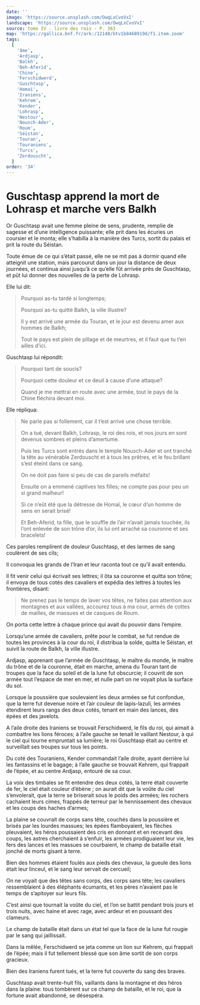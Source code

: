 ```yaml
---
date: ''
image: 'https://source.unsplash.com/OwqLxCvoVxI'
landscape: 'https://source.unsplash.com/OwqLxCvoVxI'
source: tome IV - livre des rois - P. 363
map: 'https://gallica.bnf.fr/ark:/12148/btv1b8468919d/f1.item.zoom'
tags:
  [
    'âme',
    'Ardjasp',
    'Balkh',
    'Beh-Aferid',
    'Chine',
    'Ferschidwerd',
    'Guschtasp',
    'Homaï',
    'Iraniens',
    'Kehrem',
    'Kender',
    'Lohrasp',
    'Nestour',
    'Nousch-Ader',
    'Roum',
    'Séistan',
    'Touran',
    'Touraniens',
    'Turcs',
    'Zerdouscht',
  ]
order: '34'
---
```


# Guschtasp apprend la mort de Lohrasp et marche vers Balkh

Or Guschtasp avait une femme pleine de sens, prudente, remplie de sagesse et d’une intelligence puissante; elle prit dans les écuries un coursier et le monta; elle s’habilla à la manière des Turcs, sortit du palais et prit la route du Séistan.

Toute émue de ce qui s’était passé, elle ne se mit pas à dormir quand elle atteignit une station, mais parcourut dans un jour la distance de deux journées, et continua ainsi jusqu’à ce qu’elle fût arrivée près de Guschtasp, et pût lui donner des nouvelles de la perte de Lohrasp.

Elle lui dit:

> Pourquoi as-tu tardé si longtemps;
>
> Pourquoi as-tu quitté Balkh, la ville illustre?
>
> Il y est arrivé une armée du Touran, et le jour est devenu amer aux hommes de Balkh;
>
> Tout le pays est plein de pillage et de meurtres, et il faut que tu t’en ailles d’ici.

Guschtasp lui répondit:

> Pourquoi tant de soucis?
>
> Pourquoi cette douleur et ce deuil à cause d’une attaque?
>
> Quand je me mettrai en route avec une armée, tout le pays de la Chine fléchira devant moi.

Elle répliqua:

> Ne parle pas si follement, car il t’est arrivé une chose terrible.
>
> On a tué, devant Balkh, Lohrasp, le roi des rois, et nos jours en sont devenus sombres et pleins d’amertume.
>
> Puis les Turcs sont entrés dans le temple Nousch-Ader et ont tranché la tête au vénérable Zerdouscht et à tous les prêtres, et le feu brillant s’est éteint dans ce sang.
>
> On ne doit pas faire si peu de cas de pareils méfaits!
>
> Ensuite on a emmené captives tes filles; ne compte pas pour peu un si grand malheur!
>
> Si ce n’eût été que la détresse de Homaï, le cœur d’un homme de sens en serait brisé!
>
> Et Beh-Aferid, ta fille, que le souffle de l’air n’avait jamais touchée, ils l’ont enlevée de son trône d’or, ils lui ont arraché sa couronne et ses bracelets!

Ces paroles remplirent de douleur Guschtasp, et des larmes de sang coulèrent de ses cils;

Il convoqua les grands de l’Iran et leur raconta tout ce qu’il avait entendu.

Il fit venir celui qui écrivait ses lettres; il ôta sa couronne et quitta son trône; il envoya de tous cotés des cavaliers et expédia des lettres à toutes les frontières, disant:

> Ne prenez pas le temps de laver vos têtes, ne faites pas attention aux montagnes et aux vallées, accourez tous à ma cour, armés de cottes de mailles, de massues et de casques de Roum.

On porta cette lettre à chaque prince qui avait du pouvoir dans l’empire.

Lorsqu’une armée de cavaliers, prête pour le combat, se fut rendue de toutes les provinces à la cour du roi, il distribua la solde, quitta le Séistan, et suivit la route de Balkh, la ville illustre.

Ardjasp, apprenant que l’armée de Guschtasp, le maître du monde, le maître du trône et de la couronne, était en marche, amena du Touran tant de troupes que la face du soleil et de la lune fut obscurcie; il couvrit de son armée tout l’espace de mer en mer, et nulle part on ne voyait plus la surface du sol.

Lorsque la poussière que soulevaient les deux armées se fut confondue, que la terre fut devenue noire et l’air couleur de lapis-lazuli, les armées étendirent leurs rangs des deux cotés, tenant en main des lances, des épées et des javelots.

A l’aile droite des Iraniens se trouvait Ferschidwerd, le fils du roi, qui aimait à combattre les lions féroces; à l’aile gauche se tenait le vaillant Nestour, à qui le ciel qui tourne empruntait sa lumière; le roi Guschtasp était au centre et surveillait ses troupes sur tous les points.

Du coté des Touraniens, Kender commandait l’aile droite, ayant derrière lui les fantassins et le bagage; à l’aile gauche se trouvait Kehrem, qui frappait de l’épée, et au centre Ardjasp, entouré de sa cour.

La voix des timbales se fit entendre des deux cotés, la terre était couverte de fer, le ciel était couleur d’ébène ; on aurait dit que la voûte du ciel s’envolerait, que la terre se briserait sous le poids des armées; les rochers cachaient leurs cimes, frappés de terreur par le hennissement des chevaux et les coups des haches d’armes;

La plaine se couvrait de corps sans tête, couchés dans la poussière et brisés par les lourdes massues; les épées flamboyaient, les flèches pleuvaient, les héros poussaient des cris en donnant et en recevant des coups, les astres cherchaient à s’enfuir, les armées prodiguaient leur vie, les fers des lances et les massues se courbaient, le champ de bataille était jonché de morts gisant à terre.

Bien des hommes étaient foulés aux pieds des chevaux, la gueule des lions était leur linceul, et le sang leur servait de cercueil;

On ne voyait que des têtes sans corps, des corps sans tête; les cavaliers ressemblaient à des éléphants écumants, et les pères n’avaient pas le temps de s’apitoyer sur leurs fils.

C’est ainsi que tournait la voûte du ciel, et l’on se battit pendant trois jours et trois nuits, avec haine et avec rage, avec ardeur et en poussant des clameurs.

Le champ de bataille était dans un état tel que la face de la lune fut rougie par le sang qui jaillissait.

Dans la mêlée, Ferschidwerd se jeta comme un lion sur Kehrem, qui frappait de l’épée; mais il fut tellement blessé que son âme sortit de son corps gracieux.

Bien des Iraniens furent tués, et la terre fut couverte du sang des braves.

Guschtasp avait trente-huit fils, vaillants dans la montagne et des héros dans la plaine: tous tombèrent sur ce champ de bataille, et le roi, que la fortune avait abandonné, se désespéra.
